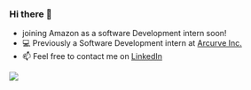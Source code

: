 ### Hi there 👋

- joining Amazon as a software Development intern soon!
- 💻 Previously a Software Development intern at [Arcurve Inc.](https://www.arcurve.com/)
- 📫 Feel free to contact me on [LinkedIn](https://www.linkedin.com/in/nick-lee-a75980139/)


![](https://komarev.com/ghpvc/?username=nick9lee&color=CCD1E4)

<!--
**nick9lee/nick9lee** is a ✨ _special_ ✨ repository because its `README.md` (this file) appears on your GitHub profile.

Here are some ideas to get you started:

- 🔭 I’m currently working on ...
- 🌱 I’m currently learning ...
- 👯 I’m looking to collaborate on ...
- 🤔 I’m looking for help with ...
- 💬 Ask me about ...
- 📫 How to reach me: ...
- 😄 Pronouns: ...
- ⚡ Fun fact: ...
-->

